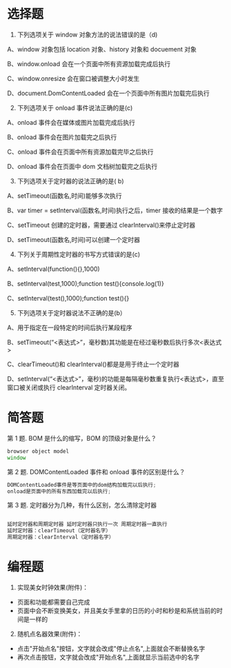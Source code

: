 # 选择题

1. 下列选项关于 window 对象方法的说法错误的是（d)

A、window 对象包括 location 对象、history 对象和 docuement 对象

B、window.onload 会在一个页面中所有资源加载完成后执行

C、window.onresize 会在窗口被调整大小时发生

D、document.DomContentLoaded 会在一个页面中所有图片加载完后执行

2. 下列选项关于 onload 事件说法正确的是(c)

A、onload 事件会在媒体或图片加载完成后执行

B、onload 事件会在图片加载完之后执行

C、onload 事件会在页面中所有资源加载完毕之后执行

D、onload 事件会在页面中 dom 文档树加载完之后执行

3. 下列选项关于定时器的说法正确的是( b)

A、setTimeout(函数名,时间)能够多次执行

B、var timer = setInterval(函数名,时间)执行之后，timer 接收的结果是一个数字

C、setTimeout 创建的定时器，需要通过 clearInterval()来停止定时器

D、setTimeout(函数名,时间)可以创建一个定时器

4. 下列关于周期性定时器的书写方式错误的是(c)

A、setInterval(function(){},1000)

B、setInterval(test,1000);function test(){console.log(1)}

C、setInterval(test(),1000);function test(){}

5. 下列选项关于定时器说法不正确的是(b）

A、用于指定在一段特定的时间后执行某段程序

B、setTimeout(“<表达式>”，毫秒数)其功能是在经过毫秒数后执行多次<表达式>

C、clearTimeout()和 clearInterval()都是是用于终止一个定时器

D、setInterval(“<表达式>”，毫秒)的功能是每隔毫秒数重复执行<表达式>，直至窗口被关闭或执行 clearInterval 定时器关闭。

# 简答题

第 1 题. BOM 是什么的缩写，BOM 的顶级对象是什么？

```js
browser object model
window
```

第 2 题. DOMContentLoaded 事件和 onload 事件的区别是什么？

```js
DOMContentLoaded事件是等页面中的dom结构加载完以后执行;
onload是页面中的所有东西加载完以后执行;
```

第 3 题. 定时器分为几种，有什么区别，怎么清除定时器


```js

延时定时器和周期定时器 延时定时器只执行一次 周期定时器一直执行
延时定时器：clearTimeout（定时器名字）
周期定时器：clearInterval（定时器名字）
```

# 编程题

1. 实现美女时钟效果(附件)：

- 页面和功能都需要自己完成
- 页面中会不断变换美女，并且美女手里拿的日历的小时和秒是和系统当前的时间是一样的

2. 随机点名器效果(附件)：

- 点击"开始点名"按钮，文字就会改成"停止点名",上面就会不断替换名字
- 再次点击按钮，文字就会改成"开始点名",上面就显示当前选中的名字
